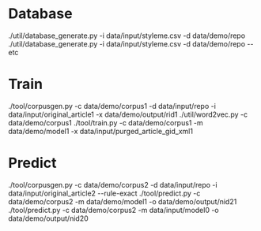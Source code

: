 # Database
./util/database_generate.py -i data/input/styleme.csv -d data/demo/repo
./util/database_generate.py -i data/input/styleme.csv -d data/demo/repo --etc

# Train
./tool/corpusgen.py -c data/demo/corpus1 -d data/input/repo -i data/input/original_article1 -x data/demo/output/rid1
./util/word2vec.py  -c data/demo/corpus1
./tool/train.py     -c data/demo/corpus1 -m data/demo/model1 -x data/input/purged_article_gid_xml1

# Predict
./tool/corpusgen.py -c data/demo/corpus2 -d data/input/repo -i data/input/original_article2 --rule-exact
./tool/predict.py   -c data/demo/corpus2 -m data/demo/model1 -o data/demo/output/nid21
./tool/predict.py   -c data/demo/corpus2 -m data/input/model0 -o data/demo/output/nid20
